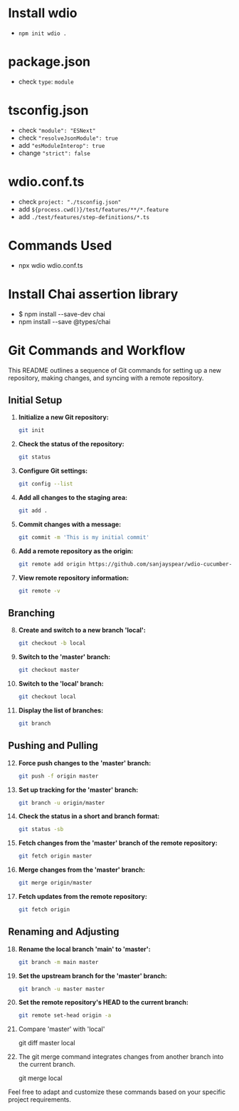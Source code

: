 # Install wdio
- `npm init wdio .`

# package.json
- check `type`: `module`

# tsconfig.json
- check `"module": "ESNext"`
- check `"resolveJsonModule": true`
- add `"esModuleInterop": true`
- change `"strict": false`

# wdio.conf.ts
- check `project: "./tsconfig.json"`
- add `${process.cwd()}/test/features/**/*.feature`
- add `./test/features/step-definitions/*.ts`

# Commands Used
- npx wdio wdio.conf.ts

# Install Chai assertion library
- $ npm install --save-dev chai
- npm install --save @types/chai

# Git Commands and Workflow

This README outlines a sequence of Git commands for setting up a new repository, making changes, and syncing with a remote repository.

## Initial Setup

1. **Initialize a new Git repository:**
    ```bash
    git init
    ```

2. **Check the status of the repository:**
    ```bash
    git status
    ```

3. **Configure Git settings:**
    ```bash
    git config --list
    ```

4. **Add all changes to the staging area:**
    ```bash
    git add .
    ```

5. **Commit changes with a message:**
    ```bash
    git commit -m 'This is my initial commit'
    ```

6. **Add a remote repository as the origin:**
    ```bash
    git remote add origin https://github.com/sanjayspear/wdio-cucumber-e2e-test.git
    ```

7. **View remote repository information:**
    ```bash
    git remote -v
    ```

## Branching

8. **Create and switch to a new branch 'local':**
    ```bash
    git checkout -b local
    ```

9. **Switch to the 'master' branch:**
    ```bash
    git checkout master
    ```

10. **Switch to the 'local' branch:**
    ```bash
    git checkout local
    ```

11. **Display the list of branches:**
    ```bash
    git branch
    ```

## Pushing and Pulling

12. **Force push changes to the 'master' branch:**
    ```bash
    git push -f origin master
    ```

13. **Set up tracking for the 'master' branch:**
    ```bash
    git branch -u origin/master
    ```

14. **Check the status in a short and branch format:**
    ```bash
    git status -sb
    ```

15. **Fetch changes from the 'master' branch of the remote repository:**
    ```bash
    git fetch origin master
    ```

16. **Merge changes from the 'master' branch:**
    ```bash
    git merge origin/master
    ```

17. **Fetch updates from the remote repository:**
    ```bash
    git fetch origin
    ```

## Renaming and Adjusting

18. **Rename the local branch 'main' to 'master':**
    ```bash
    git branch -m main master
    ```

19. **Set the upstream branch for the 'master' branch:**
    ```bash
    git branch -u master master
    ```

20. **Set the remote repository's HEAD to the current branch:**
    ```bash
    git remote set-head origin -a
    ```
21.  Compare 'master' with 'local'

     git diff master local

22. The git merge command integrates changes from another branch into the current branch.

    git merge local


Feel free to adapt and customize these commands based on your specific project requirements.

